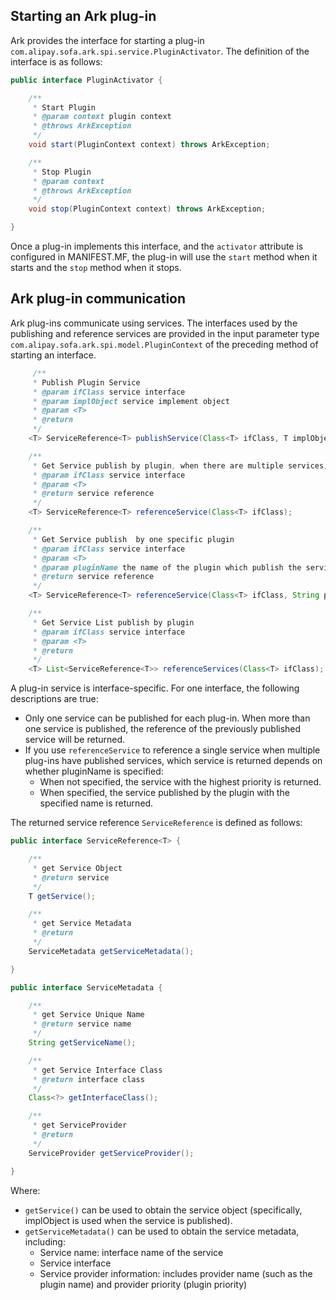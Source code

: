 ## Starting an Ark plug-in

Ark provides the interface for starting a plug-in `com.alipay.sofa.ark.spi.service.PluginActivator`. The definition of the interface is as follows:

```java
public interface PluginActivator {

    /**
     * Start Plugin
     * @param context plugin context
     * @throws ArkException
     */
    void start(PluginContext context) throws ArkException;

    /**
     * Stop Plugin
     * @param context
     * @throws ArkException
     */
    void stop(PluginContext context) throws ArkException;

}
```

Once a plug-in implements this interface, and the `activator` attribute is configured in MANIFEST.MF, the plug-in will use the `start` method when it starts and the `stop` method when it stops.

## Ark plug-in communication

Ark plug-ins communicate using services. The interfaces used by the publishing and reference services are provided in the input parameter type `com.alipay.sofa.ark.spi.model.PluginContext` of the preceding method of starting an interface.

```java
     /**
     * Publish Plugin Service
     * @param ifClass service interface
     * @param implObject service implement object
     * @param <T>
     * @return
     */
    <T> ServiceReference<T> publishService(Class<T> ifClass, T implObject);

    /**
     * Get Service publish by plugin, when there are multiple services, return the highest priority plugin service
     * @param ifClass service interface
     * @param <T>
     * @return service reference
     */
    <T> ServiceReference<T> referenceService(Class<T> ifClass);

    /**
     * Get Service publish  by one specific plugin
     * @param ifClass service interface
     * @param <T>
     * @param pluginName the name of the plugin which publish the service
     * @return service reference
     */
    <T> ServiceReference<T> referenceService(Class<T> ifClass, String pluginName);

    /**
     * Get Service List publish by plugin
     * @param ifClass service interface
     * @param <T>
     * @return
     */
    <T> List<ServiceReference<T>> referenceServices(Class<T> ifClass);
```

A plug-in service is interface-specific. For one interface, the following descriptions are true:
* Only one service can be published for each plug-in. When more than one service is published, the reference of the previously published service will be returned.
* If you use `referenceService` to reference a single service when multiple plug-ins have published services, which service is returned depends on whether pluginName is specified:
  * When not specified, the service with the highest priority is returned.
  * When specified, the service published by the plugin with the specified name is returned.


The returned service reference `ServiceReference` is defined as follows:

```java
public interface ServiceReference<T> {

    /**
     * get Service Object
     * @return service
     */
    T getService();

    /**
     * get Service Metadata
     * @return
     */
    ServiceMetadata getServiceMetadata();

}

public interface ServiceMetadata {

    /**
     * get Service Unique Name
     * @return service name
     */
    String getServiceName();

    /**
     * get Service Interface Class
     * @return interface class
     */
    Class<?> getInterfaceClass();

    /**
     * get ServiceProvider
     * @return
     */
    ServiceProvider getServiceProvider();

}
```

Where:
* `getService()` can be used to obtain the service object (specifically, implObject is used when the service is published).
* `getServiceMetadata()` can be used to obtain the service metadata, including:
  * Service name: interface name of the service
  * Service interface
  * Service provider information: includes provider name (such as the plugin name) and provider priority (plugin priority)



